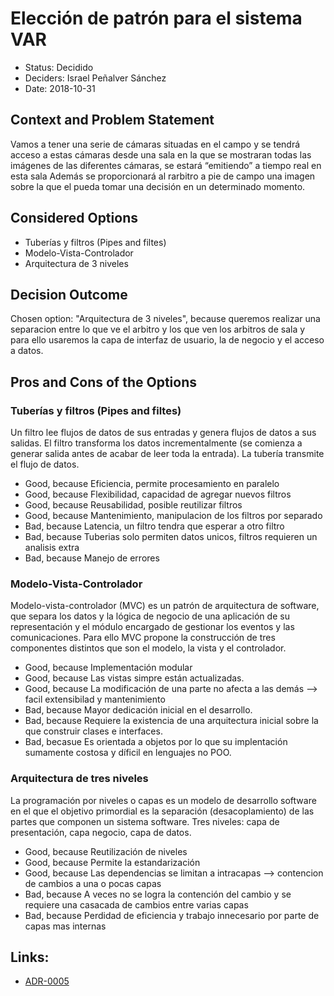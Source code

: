 # Elección de patrón para el sistema VAR

* Status: Decidido 
* Deciders: Israel Peñalver Sánchez
* Date: 2018-10-31


## Context and Problem Statement

Vamos a tener una serie de cámaras situadas en el campo y se tendrá acceso a estas cámaras desde una sala en la que se mostraran todas las imágenes de las diferentes cámaras, se estará “emitiendo” a tiempo real en esta sala
Además se proporcionará al rarbitro a pie de campo una imagen sobre la que el pueda tomar una decisión en un determinado momento.

## Considered Options

* Tuberías y filtros (Pipes and filtes)
* Modelo-Vista-Controlador
* Arquitectura de 3 niveles

## Decision Outcome

Chosen option: "Arquitectura de 3 niveles", because queremos realizar una separacion entre lo que ve el arbitro y los que ven los arbitros de sala y para ello usaremos la capa de interfaz de usuario, la de negocio y el acceso a datos.


## Pros and Cons of the Options

### Tuberías y filtros (Pipes and filtes)

Un filtro lee flujos de datos de sus entradas y genera flujos de datos a sus salidas.
El filtro transforma los datos incrementalmente (se comienza a generar salida antes
de acabar de leer toda la entrada).
La tubería transmite el flujo de datos.

* Good, because Eficiencia, permite procesamiento en paralelo
* Good, because Flexibilidad, capacidad de agregar nuevos filtros
* Good, because Reusabilidad, posible reutilizar filtros
* Good, because Mantenimiento, manipulacion de los filtros por separado
* Bad, because Latencia, un filtro tendra que esperar a otro filtro
* Bad, because Tuberias solo permiten datos unicos, filtros requieren un analisis extra
* Bad, because Manejo de errores


### Modelo-Vista-Controlador

Modelo-vista-controlador (MVC) es un patrón de arquitectura de software, que separa los datos y la lógica de negocio de una aplicación de su representación y el módulo encargado de gestionar los eventos y las comunicaciones. Para ello MVC propone la construcción de tres componentes distintos que son el modelo, la vista y el controlador.

* Good, because Implementación modular 
* Good, because Las vistas simpre están actualizadas.
* Good, because La modificación de una parte no afecta a las demás --> facil extensibilad y mantenimiento
* Bad, because Mayor dedicación inicial en el desarrollo.
* Bad, because Requiere la existencia de una arquitectura inicial sobre la que construir clases e interfaces.
* Bad, becasue Es orientada a objetos por lo que su implentación sumamente costosa y díficil en lenguajes no POO.

### Arquitectura de tres niveles

La programación por niveles o capas es un modelo de desarrollo software en el que el objetivo primordial es la separación (desacoplamiento) de las partes que componen un sistema software. Tres niveles: capa de presentación, capa negocio, capa de datos.

* Good, because Reutilización de niveles
* Good, because Permite la estandarización
* Good, because Las dependencias se limitan a intracapas --> contencion de cambios a una o pocas capas
* Bad, because A veces no se logra la contención del cambio y se requiere una casacada de cambios entre varias capas
* Bad, because Perdidad de eficiencia y trabajo innecesario por parte de capas mas internas

## Links:
* [ADR-0005](0005-Patrón-Ojo-Halcon.md)

